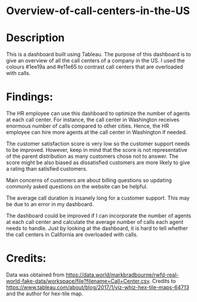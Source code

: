 # Overview-of-call-centers-in-the-US

# Description

This is a dashboard built using Tableau. 
The purpose of this dashboard is to give an overview of all the call centers of a company in the US.
I used the colours #1ee19a and #e11e65 to contrast call centers that are overloaded with calls.

# Findings:

The HR employee can use this dashboard to optimize the number of agents at each call center. For instance, the call center in Washington 
receives enormous number of calls compared to other cities. Hence, the HR employee can hire more agents at the call center in Washington if needed. 

The customer satisfaction score is very low so the customer support needs to be improved. 
However, keep in mind that the score is not representative of the parent distribution as many customers chose not to answer. 
The score might be also biased as dissatisfied customers are more likely to give a rating than satisfied customers.

Main concerns of customers are about billing questions so updating commonly asked questions on the website can be helpful. 

The average call duration is insanely long for a customer support. This may be due to an error in my dashboard.

The dashboard could be improved if I can incorporate the number of agents at each call center and calculate the 
average number of calls each agent needs to handle. Just by looking at the dashboard, it is hard to tell whether 
the call centers in California are overloaded with calls.

# Credits:

Data was obtained from https://data.world/markbradbourne/rwfd-real-world-fake-data/workspace/file?filename=Call+Center.csv.
Credits to https://www.tableau.com/about/blog/2017/1/viz-whiz-hex-tile-maps-64713 and the author for hex-tile map. 
